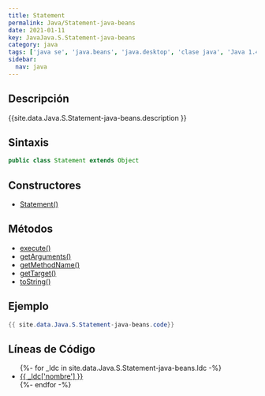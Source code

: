 ```yaml
---
title: Statement
permalink: Java/Statement-java-beans
date: 2021-01-11
key: JavaJava.S.Statement-java-beans
category: java
tags: ['java se', 'java.beans', 'java.desktop', 'clase java', 'Java 1.4']
sidebar: 
  nav: java
---
```


## Descripción
{{site.data.Java.S.Statement-java-beans.description }}

## Sintaxis
~~~java
public class Statement extends Object
~~~

## Constructores
* [Statement()](/Java/Statement-java-beans/Statement/)

## Métodos
* [execute()](/Java/Statement-java-beans/execute)
* [getArguments()](/Java/Statement-java-beans/getArguments)
* [getMethodName()](/Java/Statement-java-beans/getMethodName)
* [getTarget()](/Java/Statement-java-beans/getTarget)
* [toString()](/Java/Statement-java-beans/toString)

## Ejemplo
~~~java
{{ site.data.Java.S.Statement-java-beans.code}}
~~~

## Líneas de Código
<ul>
{%- for _ldc in site.data.Java.S.Statement-java-beans.ldc -%}
   <li>
       <a href="{{_ldc['url'] }}">{{ _ldc['nombre'] }}</a>
   </li>
{%- endfor -%}
</ul>
